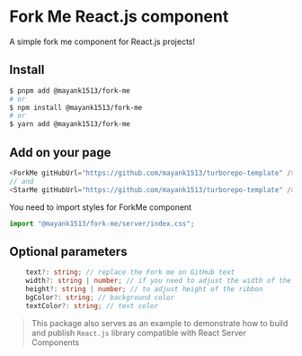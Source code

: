 # Fork Me React.js component

A simple fork me component for React.js projects!

## Install

```bash
$ pnpm add @mayank1513/fork-me
# or
$ npm install @mayank1513/fork-me
# or
$ yarn add @mayank1513/fork-me
```

## Add on your page

```ts
<ForkMe gitHubUrl="https://github.com/mayank1513/turborepo-template" />
// and
<StarMe gitHubUrl="https://github.com/mayank1513/turborepo-template" />
```

You need to import styles for ForkMe component

```ts
import "@mayank1513/fork-me/server/index.css";
```

## Optional parameters

```ts
	text?: string; // replace the Fork me on GitHub text
	width?: string | number; // if you need to adjust the width of the ribbon (length)
	height?: string | number; // to adjust height of the ribbon
	bgColor?: string; // background color
	textColor?: string; // text color
```

> This package also serves as an example to demonstrate how to build and publish `React.js` library compatible with React Server Components
